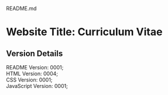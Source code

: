 README.md

# Website Title: Curriculum Vitae

## Version Details
README Version: 0001;  
HTML Version: 0004;  
CSS Version: 0001;  
JavaScript Version: 0001;


